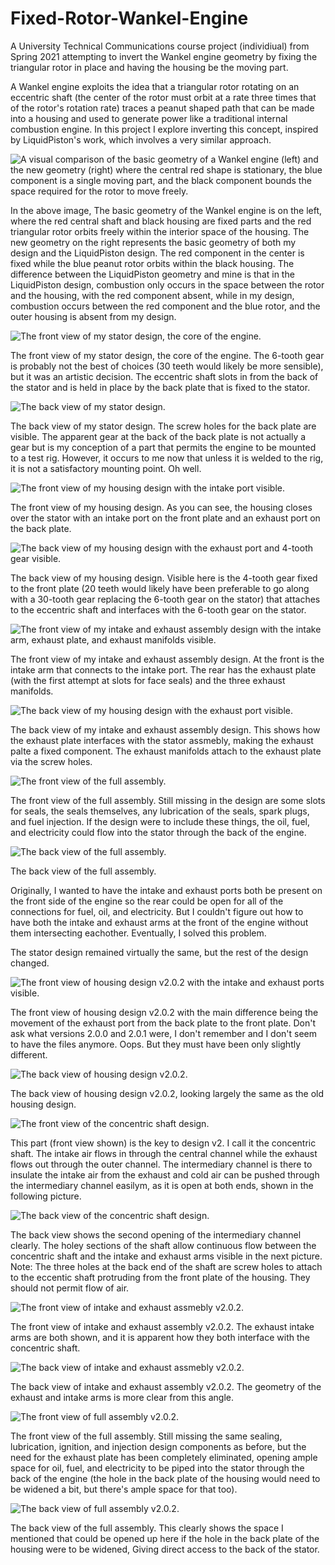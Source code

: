 # Fixed-Rotor-Wankel-Engine
A University Technical Communications course project (individiual) from Spring 2021 attempting to invert the Wankel engine geometry by fixing the triangular rotor in place and having the housing be the moving part.

A Wankel engine exploits the idea that a triangular rotor rotating on an eccentric shaft (the center of the rotor must orbit at a rate three times that of the rotor's rotation rate) traces a peanut shaped path that can be made into a housing and used to generate power like a traditional internal combustion engine. In this project I explore inverting this concept, inspired by LiquidPiston's work, which involves a very similar approach.


![A visual comparison of the basic geometry of a Wankel engine (left) and the new geometry (right) where the central red shape is stationary, the blue component is a single moving part, and the black component bounds the space required for the rotor to move freely.](/Pictures/Wankel%20vs%20Fixed%20Rotor.PNG)

In the above image, The basic geometry of the Wankel engine is on the left, where the red central shaft and black housing are fixed parts and the red triangular rotor orbits freely within the interior space of the housing. The new geometry on the right represents the basic geometry of both my design and the LiquidPiston design. The red component in the center is fixed while the blue peanut rotor orbits within the black housing. The difference between the LiquidPiston geometry and mine is that in the LiquidPiston design, combustion only occurs in the space between the rotor and the housing, with the red component absent,  while in my design, combustion occurs between the red component and the blue rotor, and the outer housing is absent from my design.


![The front view of my stator design, the core of the engine.](/Pictures/v2_0_2_Stator%20Assembly%20front%20side.PNG)

The front view of my stator design, the core of the engine. The 6-tooth gear is probably not the best of choices (30 teeth would likely be more sensible), but it was an artistic decision. The eccentric shaft slots in from the back of the stator and is held in place by the back plate that is fixed to the stator.


![The back view of my stator design.](/Pictures/v2_0_2_Stator%20Assembly%20back%20side.PNG)

The back view of my stator design. The screw holes for the back plate are visible. The apparent gear at the back of the back plate is not actually a gear but is my conception of a part that permits the engine to be mounted to a test rig. However, it occurs to me now that unless it is welded to the rig, it is not a satisfactory mounting point. Oh well.


![The front view of my housing design with the intake port visible.](/Pictures/Housing%20Assembly%20intake%20side_ver3.PNG)

The front view of my housing design. As you can see, the housing closes over the stator with an intake port on the front plate and an exhaust port on the back plate.


![The back view of my housing design with the exhaust port and 4-tooth gear visible.](/Pictures/Housing%20Assembly%20exhaust%20side_ver3.PNG)

The back view of my housing design. Visible here is the 4-tooth gear fixed to the front plate (20 teeth would likely have been preferable to go along with a 30-tooth gear replacing the 6-tooth gear on the stator) that attaches to the eccentric shaft and interfaces with the 6-tooth gear on the stator.


![The front view of my intake and exhaust assembly design with the intake arm, exhaust plate, and exhaust manifolds visible.](/Pictures/Intake%20and%20exhaust%20assembly%20front_ver3.PNG)

The front view of my intake and exhaust assembly design. At the front is the intake arm that connects to the intake port. The rear has the exhaust plate (with the first attempt at slots for face seals) and the three exhaust manifolds.


![The back view of my housing design with the exhaust port visible.](/Pictures/Intake%20and%20exhaust%20assembly%20front_ver3.PNG)

The back view of my intake and exhaust assembly design. This shows how the exhaust plate interfaces with the stator assmebly, making the exhaust palte a fixed component. The exhaust manifolds attach to the exhaust plate via the screw holes.

![The front view of the full assembly.](/Pictures/Engine%20intake%20side_ver3.PNG)

The front view of the full assembly. Still missing in the design are some slots for seals, the seals themselves, any lubrication of the seals, spark plugs, and fuel injection. If the design were to include these things, the oil, fuel, and electricity could flow into the stator through the back of the engine.


![The back view of the full assembly.](/Pictures/Engine%20exhaust%20side_ver3.PNG)

The back view of the full assembly.

Originally, I wanted to have the intake and exhaust ports both be present on the front side of the engine so the rear could be open for all of the connections for fuel, oil, and electricity. But I couldn't figure out how to have both the intake and exhaust arms at the front of the engine without them intersecting eachother. Eventually, I solved this problem.

The stator design remained virtually the same, but the rest of the design changed.

![The front view of housing design v2.0.2 with the intake and exhaust ports visible.](/Pictures/v2_0_2_Housing%20Assembly%20front%20side.PNG)

The front view of housing design v2.0.2 with the main difference being the movement of the exhaust port from the back plate to the front plate. Don't ask what versions 2.0.0 and 2.0.1 were, I don't remember and I don't seem to have the files anymore. Oops. But they must have been only slightly different.


![The back view of housing design v2.0.2.](/Pictures/v2_0_2_Housing%20Assembly%20back%20side.PNG)

The back view of housing design v2.0.2, looking largely the same as the old housing design.


![The front view of the concentric shaft design.](/Pictures/Concentric_Shaft_Front.PNG)

This part (front view shown) is the key to design v2. I call it the concentric shaft. The intake air flows in through the central channel while the exhaust flows out through the outer channel. The intermediary channel is there to insulate the intake air from the exhaust and cold air can be pushed through the intermediary channel easilym, as it is open at both ends, shown in the following picture.


![The back view of the concentric shaft design.](/Pictures/Concentric_Shaft_Back.PNG)

The back view shows the second opening of the intermediary channel clearly. The holey sections of the shaft allow continuous flow between the concentric shaft and the intake and exhaust arms visible in the next picture. Note: The three holes at the back end of the shaft are screw holes to attach to the eccentic shaft protruding from the front plate of the housing. They should not permit flow of air.


![The front view of intake and exhaust assmebly v2.0.2.](/Pictures/v2_0_2_Intake%20and%20exhaust%20assembly%20front.PNG)

The front view of intake and exhaust assembly v2.0.2. The exhaust intake arms are both shown, and it is apparent how they both interface with the concentric shaft.


![The back view of intake and exhaust assmebly v2.0.2.](/Pictures/v2_0_2_Intake%20and%20exhaust%20assembly%20back.PNG)

The back view of intake and exhaust assembly v2.0.2. The geometry of the exhaust and intake arms is more clear from this angle.


![The front view of full assembly v2.0.2.](/Pictures/v2_0_2_intake%20side.PNG)

The front view of the full assembly. Still missing the same sealing, lubrication, ignition, and injection design components as before, but the need for the exhaust plate has been completely eliminated, opening ample space for oil, fuel, and electricity to be piped into the stator through the back of the engine (the hole in the back plate of the housing would need to be widened a bit, but there's ample space for that too).


![The back view of full assembly v2.0.2.](/Pictures/v2_0_2_mount%20side.PNG)

The back view of the full assembly. This clearly shows the space I mentioned that could be opened up here if the hole in the back plate of the housing were to be widened, Giving direct access to the back of the stator.
